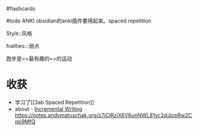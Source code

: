 #flashcards

#todo ANKI obsidian的anki插件要用起来。spaced repetition

Style::风格
<!--SR:!2023-01-13,15,290-->

frailties:::弱点
<!--SR:!2023-01-05,2,150!2023-01-06,9,250-->

跑步是==最有趣的==的运动  <!--SR:!2023-01-12,14,290-->

# 收获
- 学习了[[3ab Spaced Repetition]]
- about -   [Incremental Writing](https://github.com/st3v3nmw/obsidian-spaced-repetition/wiki/Incremental-Writing)
https://notes.andymatuschak.org/z7iCjRziX6V6unNWL81yc2dJicpRw2Cpp9MfQ